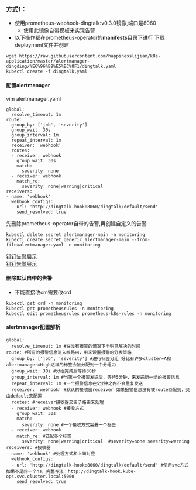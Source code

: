 ### **方式1：**
- 使用prometheus-webhook-dingtalk:v0.3.0镜像,端口是8060
  - 使用此镜像自带模板来实现告警
- 以下操作都在prometheus-operator的**manifests**目录下进行
下载deployment文件并创建
```
wget https://raw.githubusercontent.com/happinesslijian/k8s-application/master/alertmanager-dingding/%E6%96%B9%E5%BC%8F1/dingtalk.yaml
kubectl create -f dingtalk.yaml
```
#### 配置alertmanager
vim alertmanager.yaml
```
global:
  resolve_timeout: 1m
route:
  group_by: ['job', 'severity']
  group_wait: 30s
  group_interval: 1m 
  repeat_interval: 1m
  receiver: 'webhook'
  routes:
  - receiver: webhook
    group_wait: 30s
    match:
      severity: none
  - receiver: webhook
    match_re:
      severity: none|warning|critical
receivers:
- name: 'webhook'
  webhook_configs:
  - url: 'http://dingtalk-hook:8060/dingtalk/default/send'
    send_resolved: true
```
先删除prometheus-operator自带的告警,再创建自定义的告警
```
kubectl delete secret alertmanager-main -n monitoring
kubectl create secret generic alertmanager-main --from-file=alertmanager.yaml -n monitoring
```
[钉钉告警展示](https://i.loli.net/2019/12/03/1kGU8hams3tSX6O.jpg) \
[钉钉告警展示](https://i.loli.net/2019/12/03/J1OVICvxZ2NeSPm.png) 
#### 删除默认自带的告警
- 不能直接改cm需要改crd
```
kubectl get crd -n monitoring
kubectl get prometheusrules -n monitoring
kubectl edit prometheusrules prometheus-k8s-rules -n monitoring
```
#### alertmanager配置解析
```
global:
  resolve_timeout: 1m #在没有报警的情况下申明已解决的时间
route: #所有的报警信息进入根路由，用来设置报警的分发策略
  group_by: ['job', 'severity'] #进行标签分组 好比有许多cluster=A和alertmanager=High这样的标签会被分配到一个分组内
  group_wait: 30s #分组完成后等待30秒
  group_interval: 1m #当第一个报警发送后，等待5分钟，来发送新一组的报警信息
  repeat_interval: 1m #一个报警信息在5分钟之内不会重复发送
  receiver: 'webhook' #默认的接收器receiver 如果报警信息没有被route匹配到，交由default来配置
  routes: #receiver接收器交由子路由来处理
  - receiver: webhook #接收方式
    group_wait: 30s
    match:
      severity: none #一个接收方式需要一个标签
  - receiver: webhook
    match_re: #匹配多个标签
      severity: none|warning|critical  #severity=none severity=warning
receivers: #接收器
- name: 'webhook' #处理方式和上面对应
  webhook_configs:
  - url: 'http://dingtalk-hook:8060/dingtalk/default/send' #使用svc方式 如果不是同一个ns，完整写法：http://dingtalk-hook.kube-ops.svc.cluster.local:5000
    send_resolved: true
```

